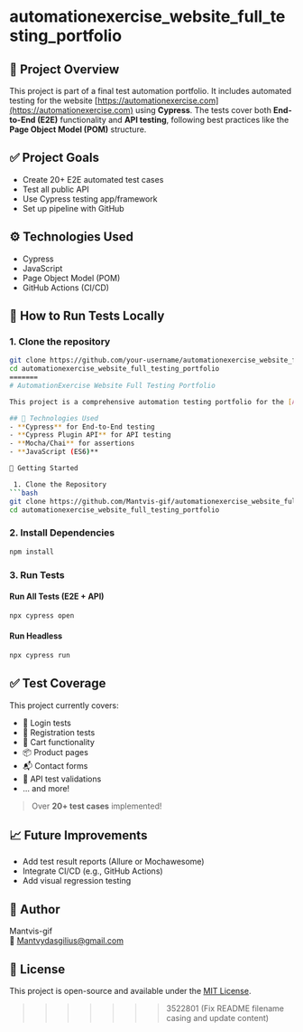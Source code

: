 
# automationexercise_website_full_testing_portfolio

## 📌 Project Overview

This project is part of a final test automation portfolio. It includes automated testing for the website [https://automationexercise.com](https://automationexercise.com) using **Cypress**. The tests cover both **End-to-End (E2E)** functionality and **API testing**, following best practices like the **Page Object Model (POM)** structure.

## ✅ Project Goals

- Create 20+ E2E automated test cases
- Test all public API
- Use Cypress testing app/framework
- Set up pipeline with GitHub

## ⚙️ Technologies Used

- Cypress
- JavaScript
- Page Object Model (POM)
- GitHub Actions (CI/CD)

## 🚀 How to Run Tests Locally

### 1. Clone the repository
```bash
git clone https://github.com/your-username/automationexercise_website_full_testing_portfolio.git
cd automationexercise_website_full_testing_portfolio
=======
# AutomationExercise Website Full Testing Portfolio

This project is a comprehensive automation testing portfolio for the [AutomationExercise](https://automationexercise.com/) website. It includes **End-to-End (E2E)** tests and **API tests**, all implemented using **Cypress** and **Cypress API plugin**.

## 📌 Technologies Used
- **Cypress** for End-to-End testing
- **Cypress Plugin API** for API testing
- **Mocha/Chai** for assertions
- **JavaScript (ES6)**

🚀 Getting Started

 1. Clone the Repository
```bash
git clone https://github.com/Mantvis-gif/automationexercise_website_full_testing_portfolio.git
cd automationexercise_website_full_testing_portfolio
```

### 2. Install Dependencies
```bash
npm install
```

### 3. Run Tests

#### Run All Tests (E2E + API)
```bash
npx cypress open
```

#### Run Headless
```bash
npx cypress run
```

## ✅ Test Coverage
This project currently covers:
- 🔐 Login tests
- 📝 Registration tests
- 🛒 Cart functionality
- 📦 Product pages
- 📬 Contact forms
- 📡 API test validations
- ... and more!

> Over **20+ test cases** implemented!

## 📈 Future Improvements
- Add test result reports (Allure or Mochawesome)
- Integrate CI/CD (e.g., GitHub Actions)
- Add visual regression testing

## 👤 Author
Mantvis-gif  
📧 Mantvydasgilius@gmail.com

## 📄 License
This project is open-source and available under the [MIT License](LICENSE).
>>>>>>> 3522801 (Fix README filename casing and update content)
